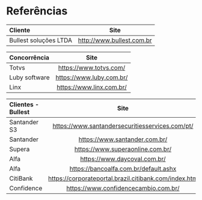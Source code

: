 # Referências 
| Cliente | Site |
:--------- | :------:
Bullest soluções LTDA  | http://www.bullest.com.br


| Concorrência | Site |
:--------- | :------:
Totvs | https://www.totvs.com/
Luby software | https://www.luby.com.br/
Linx | https://www.linx.com.br/

Clientes - Bullest | Site
:--------- | :------:
Santander S3 | https://www.santandersecuritiesservices.com/pt/
Santander | https://www.santander.com.br/
Supera | https://www.superaonline.com.br/
Alfa | https://www.daycoval.com.br/
Alfa | https://bancoalfa.com.br/default.ashx
CitiBank | https://corporateportal.brazil.citibank.com/index.htm
Confidence | https://www.confidencecambio.com.br/


